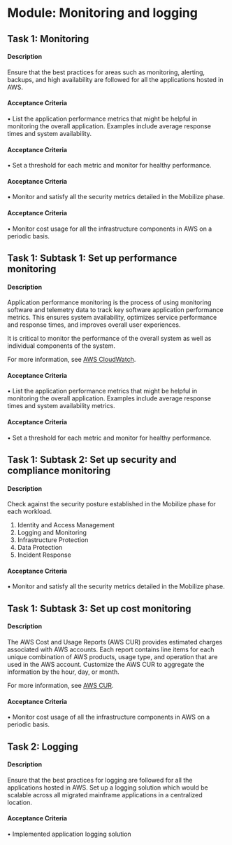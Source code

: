 
# Module: Monitoring and logging
## Task 1: Monitoring
#### Description
Ensure that the best practices for areas such as monitoring, alerting, backups, and high availability are followed for all the applications hosted in AWS.
#### Acceptance Criteria
• List the application performance metrics that might be helpful in monitoring the overall application. Examples include average response times and system availability.
#### Acceptance Criteria
• Set a threshold for each metric and monitor for healthy performance.
#### Acceptance Criteria
• Monitor and satisfy all the security metrics detailed in the Mobilize phase.
#### Acceptance Criteria
• Monitor cost usage for all the infrastructure components in AWS on a periodic basis.
## Task 1: Subtask 1: Set up performance monitoring
#### Description
Application performance monitoring is the process of using monitoring software and telemetry data to track key software application performance metrics. This ensures system availability, optimizes service performance and response times, and improves overall user experiences.  

It is critical to monitor the performance of the overall system as well as individual components of the system. 

For more information, see [AWS CloudWatch](https://docs.aws.amazon.com/AmazonCloudWatch/latest/monitoring/WhatIsCloudWatch.html).
#### Acceptance Criteria
• List the application performance metrics that might be helpful in monitoring the overall application. Examples include average response times and system availability metrics.
#### Acceptance Criteria
• Set a threshold for each metric and monitor for healthy performance.
## Task 1: Subtask 2: Set up security and compliance monitoring
#### Description
Check against the security posture established in the Mobilize phase for each workload. 
1)	Identity and Access Management
2)	Logging and Monitoring
3)	Infrastructure Protection
4)	Data Protection 
5)	Incident Response
#### Acceptance Criteria
• Monitor and satisfy all the security metrics detailed in the Mobilize phase.
## Task 1: Subtask 3: Set up cost monitoring
#### Description
The AWS Cost and Usage Reports (AWS CUR) provides estimated charges associated with AWS accounts. Each report contains line items for each unique combination of AWS products, usage type, and operation that are used in the AWS account. Customize the AWS CUR to aggregate the information by the hour, day, or month.

For more information, see [AWS CUR](https://docs.aws.amazon.com/cur/latest/userguide/what-is-cur.html).
#### Acceptance Criteria
• Monitor cost usage of all the infrastructure components in AWS on a periodic basis.
## Task 2: Logging
#### Description
Ensure that the best practices for logging are followed for all the applications hosted in AWS. Set up a logging solution which would be scalable across all migrated mainframe applications in a centralized location. 
#### Acceptance Criteria
• Implemented application logging solution